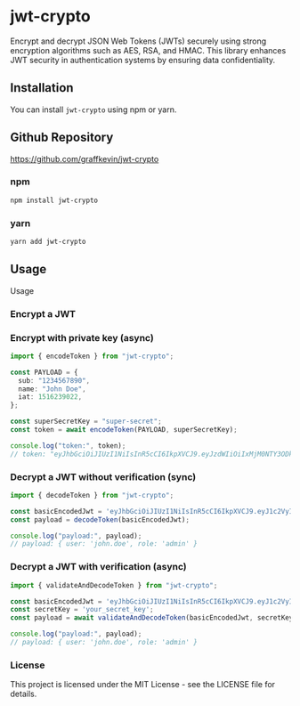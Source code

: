 # jwt-crypto

Encrypt and decrypt JSON Web Tokens (JWTs) securely using strong encryption algorithms such as AES, RSA, and HMAC. This library enhances JWT security in authentication systems by ensuring data confidentiality.

## Installation

You can install `jwt-crypto` using npm or yarn.

## Github Repository
https://github.com/graffkevin/jwt-crypto

### npm

```bash
npm install jwt-crypto
```

### yarn

```bash
yarn add jwt-crypto
```

## Usage
Usage

### Encrypt a JWT


### Encrypt with private key (async)
```typescript
import { encodeToken } from "jwt-crypto";

const PAYLOAD = {
  sub: "1234567890",
  name: "John Doe",
  iat: 1516239022,
};

const superSecretKey = "super-secret";
const token = await encodeToken(PAYLOAD, superSecretKey);

console.log("token:", token);
// token: "eyJhbGciOiJIUzI1NiIsInR5cCI6IkpXVCJ9.eyJzdWIiOiIxMjM0NTY3ODkwIiwibmFtZSI6IkpvaG4gRG9lIiwiaWF0IjoxNTE2MjM5MDIyfQ.3Jv5"
```

### Decrypt a JWT without verification (sync)

```typescript
import { decodeToken } from "jwt-crypto";

const basicEncodedJwt = 'eyJhbGciOiJIUzI1NiIsInR5cCI6IkpXVCJ9.eyJ1c2VyIjoiam9obi5kb2UiLCJyb2xlIjoiYWRtaW4ifQ.8KlhxV_jhfRw7oWoXky6a57CXrlTCSEu9JP2_E6Lj6I';
const payload = decodeToken(basicEncodedJwt);

console.log("payload:", payload);
// payload: { user: 'john.doe', role: 'admin' }
```

### Decrypt a JWT with verification (async)

```typescript
import { validateAndDecodeToken } from "jwt-crypto";

const basicEncodedJwt = 'eyJhbGciOiJIUzI1NiIsInR5cCI6IkpXVCJ9.eyJ1c2VyIjoiam9obi5kb2UiLCJyb2xlIjoiYWRtaW4ifQ.8KlhxV_jhfRw7oWoXky6a57CXrlTCSEu9JP2_E6Lj6I';
const secretKey = 'your_secret_key';
const payload = await validateAndDecodeToken(basicEncodedJwt, secretKey);

console.log("payload:", payload);
// payload: { user: 'john.doe', role: 'admin' }
```

### License
This project is licensed under the MIT License - see the LICENSE file for details.
